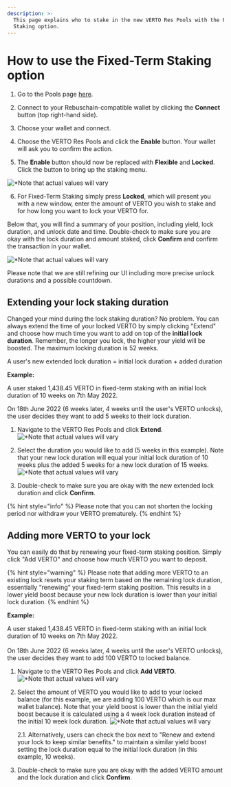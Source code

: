 ```yaml
---
description: >-
  This page explains who to stake in the new VERTO Res Pools with the Fixed-Term
  Staking option.
---
```


# How to use the Fixed-Term Staking option

1. Go to the Pools page [here](https://vertotrade.com/pools).

2. Connect to your Rebuschain-compatible wallet by clicking the **Connect** button (top right-hand side).

3. Choose your wallet and connect.

4. Choose the VERTO Res Pools and click the **Enable** button. Your wallet will ask you to confirm the action.

5. The **Enable** button should now be replaced with **Flexible** and **Locked**. Click the button to bring up the staking menu.

![*Note that actual values will vary](/public/assets/stake-before-enable.png)

6. For Fixed-Term Staking simply press **Locked**, which will present you with a new window, enter the amount of VERTO you wish to stake and for how long you want to lock your VERTO for.

Below that, you will find a summary of your position, including yield, lock duration, and unlock date and time. Double-check to make sure you are okay with the lock duration and amount staked, click **Confirm** and confirm the transaction in your wallet.

![*Note that actual values will vary](/public/assets/first-time-lock.png)

Please note that we are still refining our UI including more precise unlock durations and a possible countdown.

## Extending your lock staking duration

Changed your mind during the lock staking duration? No problem. You can always extend the time of your locked VERTO by simply clicking "Extend" and choose how much time you want to add on top of the **initial lock duration**. Remember, the longer you lock, the higher your yield will be boosted. The maximum locking duration is 52 weeks.

A user's new extended lock duration = initial lock duration + added duration

**Example:**

A user staked 1,438.45 VERTO in fixed-term staking with an initial lock duration of 10 weeks on 7th May 2022.

On 18th June 2022 (6 weeks later, 4 weeks until the user's VERTO unlocks), the user decides they want to add 5 weeks to their lock duration.

1. Navigate to the VERTO Res Pools and click **Extend**.
![*Note that actual values will vary](/public/assets/locked-in-the-lock.png)

2. Select the duration you would like to add (5 weeks in this example).
Note that your new lock duration will equal your initial lock duration of 10 weeks plus the added 5 weeks for a new lock duration of 15 weeks.
![*Note that actual values will vary](/public/assets/adjust-lock-add-duration.png)

3. Double-check to make sure you are okay with the new extended lock duration and click **Confirm**.

{% hint style="info" %}
Please note that you can not shorten the locking period nor withdraw your VERTO prematurely.
{% endhint %}

## Adding more VERTO to your lock

You can easily do that by renewing your fixed-term staking position. Simply click "Add VERTO" and choose how much VERTO you want to deposit.

{% hint style="warning" %}
Please note that adding more VERTO to an existing lock resets your staking term based on the remaining lock duration, essentially “renewing” your fixed-term staking position. This results in a lower yield boost because your new lock duration is lower than your initial lock duration.
{% endhint %}

**Example:**

A user staked 1,438.45 VERTO in fixed-term staking with an initial lock duration of 10 weeks on 7th May 2022.\
\
On 18th June 2022 (6 weeks later, 4 weeks until the user's VERTO unlocks), the user decides they want to add 100 VERTO to locked balance.

1. Navigate to the VERTO Res Pools and click **Add VERTO**.
![*Note that actual values will vary](/public/assets/locked-in-the-lock.png)

2. Select the amount of VERTO you would like to add to your locked balance (for this example, we are adding 100 VERTO which is our max wallet balance). Note that your yield boost is lower than the initial yield boost because it is calculated using a 4 week lock duration instead of the initial 10 week lock duration.
![*Note that actual values will vary](/public/assets/adjust-lock-add-verto.png)

    2.1. Alternatively, users can check the box next to "Renew and extend your lock to keep similar benefits." to maintain a similar yield boost setting the lock duration equal to the initial lock duration (in this example, 10 weeks).

3. Double-check to make sure you are okay with the added VERTO amount and the lock duration and click **Confirm**.

